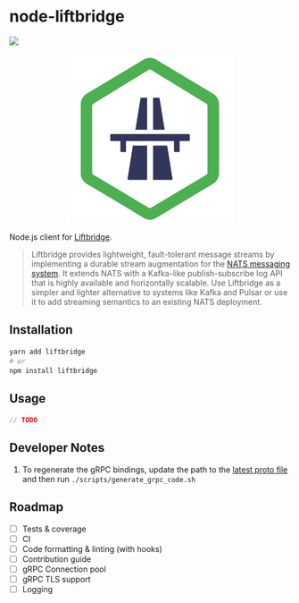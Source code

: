 # node-liftbridge

![](liftbridge.svg)

<p align="center">
  <img width="300" height="300" src="node-liftbridge.svg">
</p>

Node.js client for [Liftbridge](https://github.com/liftbridge-io/liftbridge).

> Liftbridge provides lightweight, fault-tolerant message streams by implementing a durable stream augmentation for the [NATS messaging system](https://nats.io/). It extends NATS with a Kafka-like publish-subscribe log API that is highly available and horizontally scalable. Use Liftbridge as a simpler and lighter alternative to systems like Kafka and Pulsar or use it to add streaming semantics to an existing NATS deployment.

## Installation

```bash
yarn add liftbridge
# or
npm install liftbridge
```

## Usage

```typescript
// TODO
```

## Developer Notes

1. To regenerate the gRPC bindings, update the path to the [latest proto file](https://github.com/liftbridge-io/liftbridge-grpc/blob/master/api.proto) and then run `./scripts/generate_grpc_code.sh`

## Roadmap

- [ ] Tests & coverage
- [ ] CI
- [ ] Code formatting & linting (with hooks)
- [ ] Contribution guide
- [ ] gRPC Connection pool
- [ ] gRPC TLS support
- [ ] Logging
